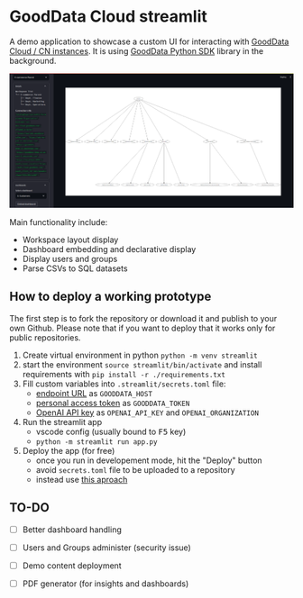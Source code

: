 # GoodData Cloud streamlit

A demo application to showcase a custom UI for interacting with [GoodData Cloud / CN instances](https://www.gooddata.com/docs/). It is using [GoodData Python SDK](https://www.gooddata.com/docs/python-sdk/latest/) library in the background.

![screenshot](./screenshot.png)

Main functionality include:

- Workspace layout display
- Dashboard embedding and declarative display
- Display users and groups
- Parse CSVs to SQL datasets

## How to deploy a working prototype

The first step is to fork the repository or download it and publish to your own Github. Please note that if you want to deploy that it works only for public repositories.

1. Create virtual environment in python `python -m venv streamlit`
2. start the environment `source streamlit/bin/activate` and install requirements with `pip install -r ./requirements.txt` 
3. Fill custom variables into `.streamlit/secrets.toml` file: 
   - [endpoint URL](https://www.gooddata.com/developers/cloud-native/doc/cloud/getting-started/get-gooddata/) as `GOODDATA_HOST`
   - [personal access token](https://www.gooddata.com/developers/cloud-native/doc/cloud/getting-started/create-api-token/) as `GOODDATA_TOKEN`
   - [OpenAI API key](https://platform.openai.com/docs/quickstart?context=python) as `OPENAI_API_KEY` and `OPENAI_ORGANIZATION` 
4. Run the streamlit app
   - vscode config (usually bound to <kbd>F5</kbd> key)
   - `python -m streamlit run app.py`
5. Deploy the app (for free)
   - once you run in developement mode, hit the "Deploy" button
   - avoid `secrets.toml` file to be uploaded to a repository
   - instead use [this aproach](https://docs.streamlit.io/streamlit-community-cloud/get-started/deploy-an-app/connect-to-data-sources/secrets-management)

## TO-DO

- [ ] Better dashboard handling
- [ ] Users and Groups administer (security issue)
- [ ] Demo content deployment
- [ ] PDF generator (for insights and dashboards)

